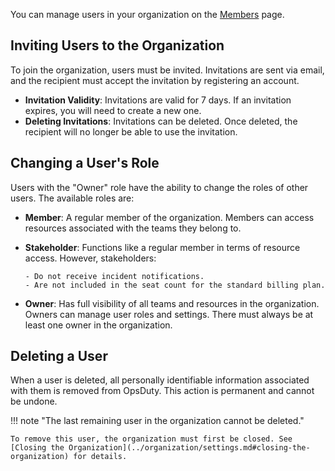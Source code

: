 You can manage users in your organization on the
[Members](https://opsduty.io/app/members) page.

## Inviting Users to the Organization

To join the organization, users must be invited. Invitations are sent via email,
and the recipient must accept the invitation by registering an account.

- **Invitation Validity**: Invitations are valid for 7 days. If an invitation
  expires, you will need to create a new one.
- **Deleting Invitations**: Invitations can be deleted. Once deleted, the
  recipient will no longer be able to use the invitation.

## Changing a User's Role

Users with the "Owner" role have the ability to change the roles of other users.
The available roles are:

- **Member**: A regular member of the organization. Members can access resources
  associated with the teams they belong to.
- **Stakeholder**: Functions like a regular member in terms of resource access.
  However, stakeholders:

      - Do not receive incident notifications.
      - Are not included in the seat count for the standard billing plan.

- **Owner**: Has full visibility of all teams and resources in the organization.
  Owners can manage user roles and settings. There must always be at least one
  owner in the organization.

## Deleting a User

When a user is deleted, all personally identifiable information associated with
them is removed from OpsDuty. This action is permanent and cannot be undone.

!!! note "The last remaining user in the organization cannot be deleted."

    To remove this user, the organization must first be closed. See [Closing the Organization](../organization/settings.md#closing-the-organization) for details.
